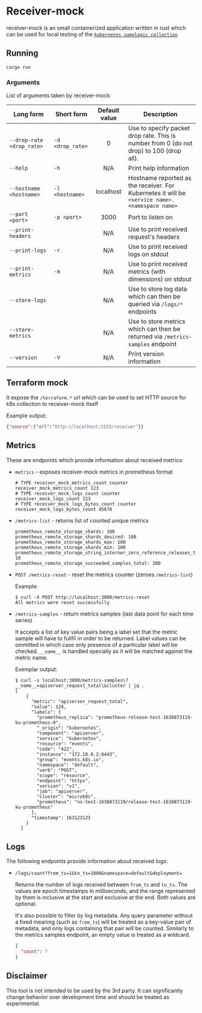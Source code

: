 # Receiver-mock

receiver-mock is an small containerized application written in rust which can be used for local testing of the [`kubernetes sumologic collection`](https://github.com/SumoLogic/sumologic-kubernetes-collection)

## Running

```
cargo run
```

### Arguments

List of arguments taken by receiver-mock:

| Long form                 | Short form       | Default value | Description                                                                                    |
|---------------------------|------------------|:-------------:|------------------------------------------------------------------------------------------------|
| `--drop-rate <drop_rate>` | `-d <drop_rate>` |       0       | Use to specify packet drop rate. This is number from 0 (do not drop) to 100 (drop all).        |
| `--help`                  | `-h`             |      N/A      | Print help information                                                                         |
| `--hostname <hostname>`   | `-l <hostname>`  |   localhost   | Hostname reported as the receiver. For Kubernetes it will be `<service name>.<namespace name>` |
| `--port <port>`           | `-p <port>`      |     3000      | Port to listen on                                                                              |
| `--print-headers`         |                  |      N/A      | Use to print received request's headers                                                        |
| `--print-logs`            | `-r`             |      N/A      | Use to print received logs on stdout                                                           |
| `--print-metrics`         | `-m`             |      N/A      | Use to print received metrics (with dimensions) on stdout                                      |
| `--store-logs`            |                  |      N/A      | Use to store log data which can then be queried via `/logs/*` endpoints                        |
| `--store-metrics`         |                  |      N/A      | Use to store metrics which can then be returned via `/metrics-samples` endpoint                |
| `--version`               | `-V`             |      N/A      | Print version information                                                                      |

## Terraform mock

It expose the `/terraform.*` url which can be used to set HTTP source for k8s collection to receiver-mock itself

Example output:

```json
{"source":{"url":"http://localhost:3333/receiver"}}
```

## Metrics

These are endpoints which provide information about received metrics:

- `metrics` - exposes receiver-mock metrics in prometheus format

  ```
  # TYPE receiver_mock_metrics_count counter
  receiver_mock_metrics_count 123
  # TYPE receiver_mock_logs_count counter
  receiver_mock_logs_count 123
  # TYPE receiver_mock_logs_bytes_count counter
  receiver_mock_logs_bytes_count 45678
  ```

- `/metrics-list` - returns list of counted unique metrics

  ```
  prometheus_remote_storage_shards: 100
  prometheus_remote_storage_shards_desired: 100
  prometheus_remote_storage_shards_max: 100
  prometheus_remote_storage_shards_min: 100
  prometheus_remote_storage_string_interner_zero_reference_releases_total: 10
  prometheus_remote_storage_succeeded_samples_total: 100
  ```

- `POST /metrics-reset` - reset the metrics counter (zeroes `/metrics-list`)

  Example:

  ```shell
  $ curl -X POST http://localhost:3000/metrics-reset
  All metrics were reset successfully
  ```

- `/metrics-samples` - return metrics samples (last data point for each time series)

  It accepts a list of key value pairs being a label set that the metric sample will
  have to fullfil in order to be returned.
  Label values can be ommitted in which case only presence of a particular label
  will be checked.
  `__name__` is handled specially as it will be matched against the metric name.

  Exemplar output:

  ```shell
  $ curl -s localhost:3000/metrics-samples\?__name__=apiserver_request_total\&cluster | jq .
  [
      {
        "metric": "apiserver_request_total",
        "value": 124,
        "labels": {
          "prometheus_replica": "prometheus-release-test-1638873119-ku-prometheus-0",
          "_origin": "kubernetes",
          "component": "apiserver",
          "service": "kubernetes",
          "resource": "events",
          "code": "422",
          "instance": "172.18.0.2:6443",
          "group": "events.k8s.io",
          "namespace": "default",
          "verb": "POST",
          "scope": "resource",
          "endpoint": "https",
          "version": "v1",
          "job": "apiserver",
          "cluster": "microk8s",
          "prometheus": "ns-test-1638873119/release-test-1638873119-ku-prometheus"
        },
        "timestamp": 163123123
      }
    ]
  ```

## Logs

The following endpoints provide information about received logs:

- `/logs/count?from_ts=1&to_ts=1000&namespace=default&deployment=`

  Returns the number of logs received between `from_ts` and `to_ts`. The values are epoch timestamps in milliseconds, and the range represented by them is inclusive at the start and exclusive at the end. Both values are optional.

  It's also possible to filter by log metadata. Any query parameter without a fixed meaning (such as `from_ts`) will be treated
  as a key-value pair of metadata, and only logs containing that pair will be counted. Similarly to the metrics samples endpoint, an empty value is treated as a wildcard.

  ```json
  {
    "count": 7
  }
  ```

## Disclaimer

This tool is not intended to be used by the 3rd party.
It can significantly change behavior over development time and should be treated as experimental.
